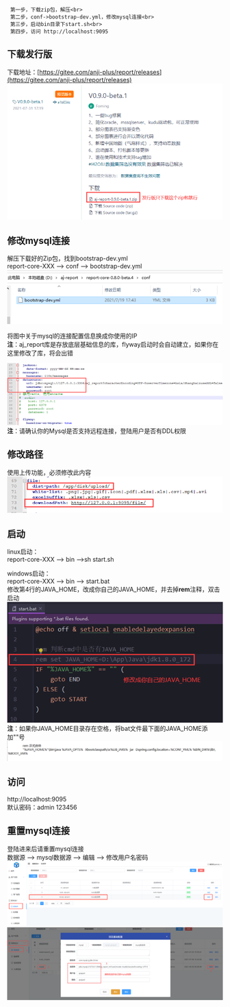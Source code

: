 ```
 第一步，下载zip包，解压<br>
 第二步，conf->bootstrap-dev.yml，修改mysql连接<br>
 第三步，启动bin目录下start.sh<br>
 第四步，访问 http://localhost:9095
```

## 下载发行版
下载地址：[https://gitee.com/anji-plus/report/releases](https://gitee.com/anji-plus/report/releases)
![img.png](../picture/quickly/img.png)

## 修改mysql连接
解压下载好的Zip包，找到bootstrap-dev.yml <br>
report-core-XXX --> conf --> bootstrap-dev.yml <br>
![img_1.png](../picture/quickly/img_1.png)

将图中关于mysql的连接配置信息换成你使用的IP <br>
**注**：aj_report库是存放底层基础信息的库，flyway启动时会自动建立，如果你在这里修改了库，将会出错<br>

![bootstrap.png](../picture/quickly/img_2.png) <br>
**注**：请确认你的Mysql是否支持远程连接，登陆用户是否有DDL权限

## 修改路径
使用上传功能，必须修改此内容
![file.png](../picture/quickly/img_5.png)

## 启动
linux启动：<br>
report-core-XXX --> bin -->sh start.sh <br>

windows启动：<br>
report-core-XXX --> bin --> start.bat <br>
修改第4行的JAVA_HOME，改成你自己的JAVA_HOME，并去掉**rem**注释，双击启动<br>
![java.png](../picture/quickly/img_7.png) <br>
**注**：如果你JAVA_HOME目录存在空格，将bat文件最下面的JAVA_HOME添加""号
![img.png](../picture/quickly/img_8.png)


## 访问
http://localhost:9095 <br>
默认密码：admin 123456

## 重置mysql连接
登陆进来后请重置mysql连接 <br>
数据源 --> mysql数据源 --> 编辑 --> 修改用户名密码 <br>
![img](../picture/quickly/img_14.png) <br>
![img_6.png](../picture/quickly/img_6.png) <br>


